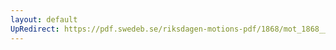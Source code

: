 ```yaml
---
layout: default
UpRedirect: https://pdf.swedeb.se/riksdagen-motions-pdf/1868/mot_1868__ak__00288/mot_1868__ak__00288_001.pdf
---
```

